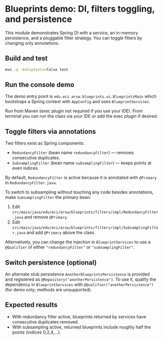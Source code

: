 # Blueprints demo: DI, filters toggling, and persistence

This module demonstrates Spring DI with a service, an in-memory persistence, and a pluggable filter strategy. You can toggle filters by changing only annotations.

## Build and test

```bash
mvn -q -DskipTests=false test
```

## Run the console demo

The demo entry point is `edu.eci.arsw.blueprints.ui.BlueprintsMain` which bootstraps a Spring context with `AppConfig` and uses `BlueprintServices`.

Run from Maven (exec plugin not required if you use your IDE). From terminal you can run the class via your IDE or add the exec plugin if desired.

## Toggle filters via annotations

Two filters exist as Spring components:
- `RedundancyFilter` (bean name `redundancyFilter`) — removes consecutive duplicates.
- `SubsamplingFilter` (bean name `subsamplingFilter`) — keeps points at even indices.

By default, `RedundancyFilter` is active because it is annotated with `@Primary` in `RedundancyFilter.java`.

To switch to subsampling without touching any code besides annotations, make `SubsamplingFilter` the primary bean:
1. Edit `src/main/java/edu/eci/arsw/blueprints/filters/impl/RedundancyFilter.java` and remove `@Primary`.
2. Edit `src/main/java/edu/eci/arsw/blueprints/filters/impl/SubsamplingFilter.java` and add `@Primary` above the class.

Alternatively, you can change the injection in `BlueprintServices` to use a `@Qualifier` of either `"redundancyFilter"` or `"subsamplingFilter"`.

## Switch persistence (optional)

An alternate stub persistence `AnotherBlueprintsPersistence` is provided and registered as `@Repository("anotherPersistence")`. To use it, qualify the dependency in `BlueprintServices` with `@Qualifier("anotherPersistence")` (for demo only; methods are unsupported).

## Expected results

- With redundancy filter active, blueprints returned by services have consecutive duplicates removed.
- With subsampling active, returned blueprints include roughly half the points (indices 0,2,4,...).
```